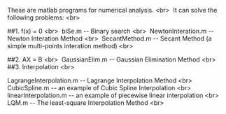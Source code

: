 These are matlab programs for numerical analysis.  \<br> 
It can solve the following problems: \<br> 

##1. f(x) = 0  \<br> 
biSe.m -- Binary search  \<br> 
NewtonInteration.m  -- Newton Interation Method \<br> 
SecantMethod.m   -- Secant Method (a simple multi-points interation method) \<br> 

##2. AX = B \<br> 
GaussianElim.m   -- Gaussian Elimination Method \<br> 
##3. Interpolation  \<br> 

LagrangeInterpolation.m   -- Lagrange Interpolation Method \<br> 
CubicSpline.m    -- an example of Cubic Spline Interpolation \<br> 
linearInterpolation.m   -- an example of piecewise linear interpolation  \<br> 
LQM.m   -- The least-square Interpolation Method  \<br> 

